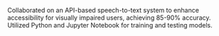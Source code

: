 
Collaborated on an API-based speech-to-text system to enhance accessibility for visually impaired users, achieving 85-90% accuracy. Utilized Python and Jupyter Notebook for training and testing models.
